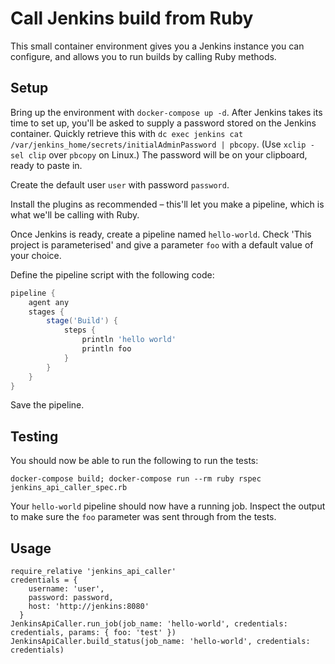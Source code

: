 # Call Jenkins build from Ruby

This small container environment gives you a Jenkins instance you can configure, and allows you to run builds by calling Ruby methods.

## Setup

Bring up the environment with `docker-compose up -d`. After Jenkins takes its time to set up, you'll be asked to supply a password stored on the Jenkins container. Quickly retrieve this with `dc exec jenkins cat /var/jenkins_home/secrets/initialAdminPassword | pbcopy`. (Use `xclip -sel clip` over `pbcopy` on Linux.) The password will be on your clipboard, ready to paste in.

Create the default user `user` with password `password`.

Install the plugins as recommended – this'll let you make a pipeline, which is what we'll be calling with Ruby.

Once Jenkins is ready, create a pipeline named `hello-world`. Check 'This project is parameterised' and give a parameter `foo` with a default value of your choice.

Define the pipeline script with the following code:

```groovy
pipeline { 
    agent any 
    stages {
        stage('Build') { 
            steps { 
                println 'hello world'
                println foo
            }
        }
    }
}
```

Save the pipeline.

## Testing

You should now be able to run the following to run the tests:

```
docker-compose build; docker-compose run --rm ruby rspec jenkins_api_caller_spec.rb
```

Your `hello-world` pipeline should now have a running job. Inspect the output to make sure the `foo` parameter was sent through from the tests.

## Usage

```
require_relative 'jenkins_api_caller'
credentials = {
    username: 'user',
    password: password,
    host: 'http://jenkins:8080'
  }
JenkinsApiCaller.run_job(job_name: 'hello-world', credentials: credentials, params: { foo: 'test' })
JenkinsApiCaller.build_status(job_name: 'hello-world', credentials: credentials) 
```
